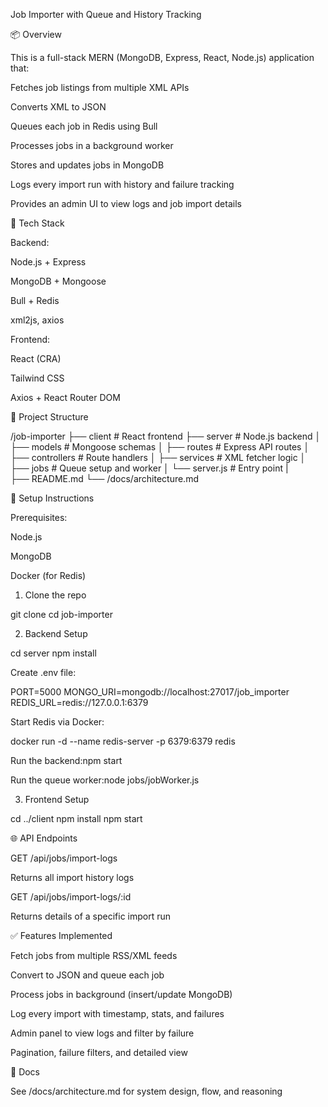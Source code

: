Job Importer with Queue and History Tracking

📦 Overview

This is a full-stack MERN (MongoDB, Express, React, Node.js) application that:

Fetches job listings from multiple XML APIs

Converts XML to JSON

Queues each job in Redis using Bull

Processes jobs in a background worker

Stores and updates jobs in MongoDB

Logs every import run with history and failure tracking

Provides an admin UI to view logs and job import details

🔧 Tech Stack

Backend:

Node.js + Express

MongoDB + Mongoose

Bull + Redis

xml2js, axios

Frontend:

React (CRA)

Tailwind CSS

Axios + React Router DOM

📁 Project Structure

/job-importer
├── client               # React frontend
├── server               # Node.js backend
│   ├── models           # Mongoose schemas
│   ├── routes           # Express API routes
│   ├── controllers      # Route handlers
│   ├── services         # XML fetcher logic
│   ├── jobs             # Queue setup and worker
│   └── server.js        # Entry point
|                 
├── README.md
└── /docs/architecture.md

🚀 Setup Instructions

Prerequisites:

Node.js

MongoDB

Docker (for Redis)

1. Clone the repo

git clone <your-repo-url>
cd job-importer

2. Backend Setup

cd server
npm install

Create .env file:

PORT=5000
MONGO_URI=mongodb://localhost:27017/job_importer
REDIS_URL=redis://127.0.0.1:6379

Start Redis via Docker:

docker run -d --name redis-server -p 6379:6379 redis

Run the backend:npm start

Run the queue worker:node jobs/jobWorker.js

3. Frontend Setup

cd ../client
npm install
npm start

🌐 API Endpoints

GET /api/jobs/import-logs

Returns all import history logs

GET /api/jobs/import-logs/:id

Returns details of a specific import run

✅ Features Implemented

Fetch jobs from multiple RSS/XML feeds

Convert to JSON and queue each job

Process jobs in background (insert/update MongoDB)

Log every import with timestamp, stats, and failures

Admin panel to view logs and filter by failure

Pagination, failure filters, and detailed view

📄 Docs

See /docs/architecture.md for system design, flow, and reasoning